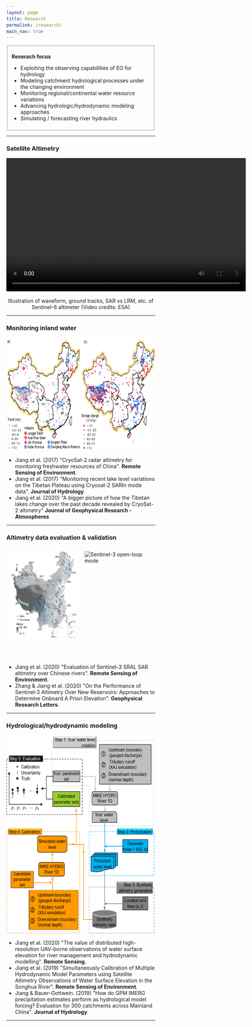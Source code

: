 ```yaml
---
layout: page
title: Research
permalink: /research/
main_nav: true
---
```

<fieldset>
  <p><b>Reserach focus</b></p>
  <ul>
    <li>Exploiting the observing capabilities of EO for hydrology</li>
    <li>Modeling catchment hydrological processes under the changing environment</li>
    <li>Monitoring regional/continental water resource variations</li>
    <li>Advancing hydrologic/hydrodynamic modeling approaches</li>
    <li>Simulating / forecasting river hydraulics</li>
  </ul>
</fieldset>



<hr>


<h3 id="paragraph">Satellite Altimetry</h3>
  <video width="649" height="360" controls autoplay>
    <source src="/assets/2009_019_AR_EN.mp4" type="video/mp4">
</video>
<p style="text-align: center;"> Illustration of waveform, ground tracks, SAR vs LRM, etc. of Sentinel-6 altimeter (Video credits: ESA) </p>



<hr>

<h3 id="paragraph">Monitoring inland water</h3>
  <img src="/assets/ChinaLake.png" alt="Water monitoring with CryoSat-2" style="width:653px;height:305px;">
<ul>
  <li>Jiang et al. (2017) "CryoSat-2 radar altimetry for monitoring freshwater resources of China". <b>Remote Sensing of Environment</b>.</li>
  <li>Jiang et al. (2017) "Monitoring recent lake level variations on the Tibetan Plateau using Cryosat-2 SARIn mode data". <b>Journal of Hydrology</b>.</li>
  <li>Jiang et al. (2020) "A bigger picture of how the Tibetan lakes change over the past decade revealed by CryoSat-2 altimetry" <b>Journal of Geophysical Research - Atmospheres</b></li>
</ul>

<style>
* {
  box-sizing: border-box;
}

/* Create two equal columns that floats next to each other */
.column {
  float: left;
  width: 50%;
  padding: 10px;
  height: 300px; /* Should be removed. Only for demonstration */
}

/* Clear floats after the columns */
.row:after {
  content: "";
  display: table;
  clear: both;
}
</style>



<hr>
<h3 id="paragraph">Altimetry data evaluation & validation</h3>
<div class="row">
  <div class="column">
    <img src="/assets/S3Val.png" alt="Sentinel-3 over rivers" style="width:300px;height:237px;">
  </div>
  <div class="column">
    <img src="/assets/S3Window.png" alt="Sentinel-3 open-loop mode" style="width:400px;height:236px;">
  </div>
</div>
<ul>
  <li>Jiang et al. (2020) "Evaluation of Sentinel-3 SRAL SAR altimetry over Chinese rivers". <b>Remote Sensing of Environment</b>.</li>
  <li>Zhang & Jiang et al. (2020) "On the Performance of Sentinel‐3 Altimetry Over New Reservoirs: Approaches to Determine Onboard A Priori Elevation". <b>Geophysical Research Letters</b>. </li>
</ul>


<hr>
<h3 id="paragraph">Hydrological/hydrodynamic modeling</h3>
  <img src="/assets/Flowchart.png" alt="Flowchart" style="width:519px;height:535px;">

<ul>
  <li>Jiang et al. (2020) "The value of distributed high-resolution UAV-borne observations of water surface elevation for river management and hydrodynamic modelling". <b>Remote Sensing</b>. </li>
  <li>Jiang et al. (2019) "Simultaneously Calibration of Multiple Hydrodynamic Model Parameters using Satellite Altimetry Observations of Water Surface Elevation in the Songhua River". <b>Remote Sensing of Environment</b>. </li>
  <li>Jiang & Bauer-Gottwein. (2019) "How do GPM IMERG precipitation estimates perform as hydrological model forcing? Evaluation for 300 catchments across Mainland China". <b>Journal of Hydrology</b>.</li>
</ul>



<hr>

<!--
<h1 id="tables">Tables</h1>

<table cellspacing="0" cellpadding="0">
  <tr>
    <th>Table Header 1</th><th>Table Header 2</th><th>Table Header 3</th>
  </tr>
  <tr>
    <td><img src="/assets/missions.jpg" alt="alti-mission" style="width:200px;height:150px;"> Division 1</td>
    <td><img align="left" src="/assets/header_image.jpg" alt="alti-mission" style="width:200px;height:150px;"> Division 2</td><td>Division 3</td>
  </tr>
  <tr class="even">
    <td>Division 1</td><td>Division 2</td><td>Division 3</td>
  </tr>
  <tr>
    <td>Division 1</td><td>Division 2</td><td>Division 3</td>
  </tr>
</table>
-->

